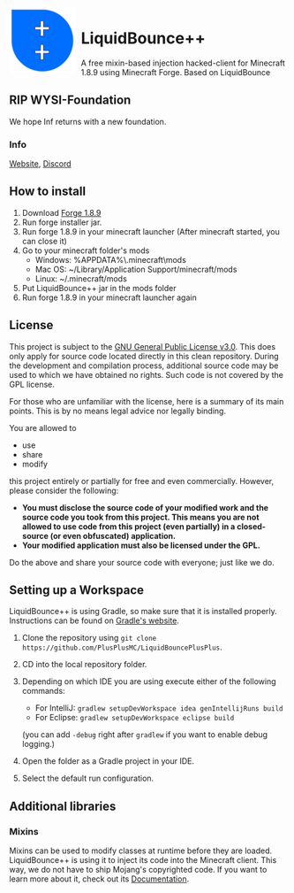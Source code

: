 <img width="120" height="120" align="left" style="float: left; margin: 0 10px 0 0;" alt="lb++" src="src/main/resources/assets/minecraft/liquidbounce%2B/big.png">

# LiquidBounce++                                    
     
A free mixin-based injection hacked-client for Minecraft 1.8.9 using Minecraft Forge.
Based on LiquidBounce

## RIP WYSI-Foundation
We hope Inf returns with a new foundation.

### Info
[Website](https://themoskau.github.io/lbplusplus-site/), [Discord](https://discord.gg/72tG5Rf6EF)

## How to install
1. Download [Forge 1.8.9](https://files.minecraftforge.net/net/minecraftforge/forge/index_1.8.9.html)
2. Run forge installer jar.
3. Run forge 1.8.9 in your minecraft launcher
(After minecraft started, you can close it)
4. Go to your minecraft folder's mods
   - Windows: %APPDATA%\\.minecraft\\mods
   - Mac OS: ~/Library/Application Support/minecraft/mods
   - Linux: ~/.minecraft/mods
5. Put LiquidBounce++ jar in the mods folder
6. Run forge 1.8.9 in your minecraft launcher again

## License
This project is subject to the [GNU General Public License v3.0](LICENSE). This does only apply for source code located directly in this clean repository. During the development and compilation process, additional source code may be used to which we have obtained no rights. Such code is not covered by the GPL license.

For those who are unfamiliar with the license, here is a summary of its main points. This is by no means legal advice nor legally binding.

You are allowed to
- use
- share
- modify

this project entirely or partially for free and even commercially. However, please consider the following:

- **You must disclose the source code of your modified work and the source code you took from this project. This means you are not allowed to use code from this project (even partially) in a closed-source (or even obfuscated) application.**
- **Your modified application must also be licensed under the GPL.** 

Do the above and share your source code with everyone; just like we do.

## Setting up a Workspace
LiquidBounce++ is using Gradle, so make sure that it is installed properly. Instructions can be found on [Gradle's website](https://gradle.org/install/).
1. Clone the repository using `git clone https://github.com/PlusPlusMC/LiquidBouncePlusPlus`. 
2. CD into the local repository folder.
3. Depending on which IDE you are using execute either of the following commands:
    - For IntelliJ: `gradlew setupDevWorkspace idea genIntellijRuns build`
    - For Eclipse: `gradlew setupDevWorkspace eclipse build`

    (you can add `-debug` right after `gradlew` if you want to enable debug logging.)
4. Open the folder as a Gradle project in your IDE.
5. Select the default run configuration.

## Additional libraries
### Mixins
Mixins can be used to modify classes at runtime before they are loaded. LiquidBounce++ is using it to inject its code into the Minecraft client. This way, we do not have to ship Mojang's copyrighted code. If you want to learn more about it, check out its [Documentation](https://docs.spongepowered.org/5.1.0/en/plugin/internals/mixins.html).
